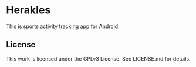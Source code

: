 # Herakles

This is sports activity tracking app for Android.

## License

This work is licensed under the GPLv3 License. See LICENSE.md for details.
